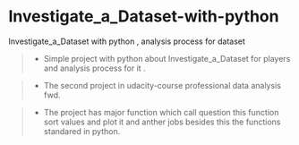 # Investigate_a_Dataset-with-python
Investigate_a_Dataset with python , analysis process for dataset 

>- Simple project with python about Investigate_a_Dataset for players and analysis process for it .
 
 >- The second project in udacity-course professional data analysis fwd. 
 
 >- The project has  major function which call question this function sort values and plot it and anther jobs besides this the functions standared in python.
 

